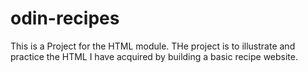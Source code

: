 # odin-recipes
This is a Project for the HTML module.
THe project is to illustrate and practice the HTML I have acquired by building a basic recipe website. 